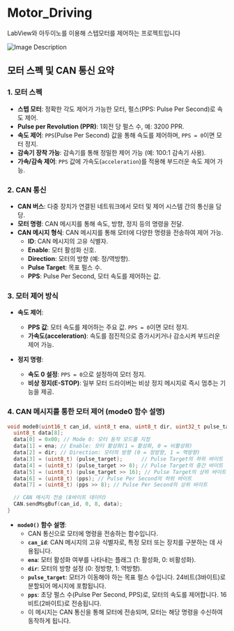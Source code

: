 # Motor_Driving

LabView와 아두이노를 이용해 스텝모터를 제어하는 프로젝트입니다<br>


![Image Description](https://github.com/JungHoonKim-KR/motor-diriving/blob/main/SMC001.png)

## 모터 스펙 및 CAN 통신 요약

### 1. **모터 스펙**
- **스텝 모터**: 정확한 각도 제어가 가능한 모터, 펄스(PPS: Pulse Per Second)로 속도 제어.
- **Pulse per Revolution (PPR)**: 1회전 당 펄스 수, 예: 3200 PPR.
- **속도 제어**: `PPS`(Pulse Per Second) 값을 통해 속도를 제어하며, `PPS = 0`이면 모터 정지.
- **감속기 장착 가능**: 감속기를 통해 정밀한 제어 가능 (예: 100:1 감속기 사용).
- **가속/감속 제어**: `PPS` 값에 가속도(`acceleration`)를 적용해 부드러운 속도 제어 가능.

### 2. **CAN 통신**
- **CAN 버스**: 다중 장치가 연결된 네트워크에서 모터 및 제어 시스템 간의 통신을 담당.
- **모터 명령**: CAN 메시지를 통해 속도, 방향, 정지 등의 명령을 전달.
- **CAN 메시지 형식**: CAN 메시지를 통해 모터에 다양한 명령을 전송하여 제어 가능.
  - **ID**: CAN 메시지의 고유 식별자.
  - **Enable**: 모터 활성화 신호.
  - **Direction**: 모터의 방향 (예: 정/역방향).
  - **Pulse Target**: 목표 펄스 수.
  - **PPS**: Pulse Per Second, 모터 속도를 제어하는 값.
  
### 3. **모터 제어 방식**
- **속도 제어**:
  - **PPS 값**: 모터 속도를 제어하는 주요 값. `PPS = 0`이면 모터 정지.
  - **가속도(acceleration)**: 속도를 점진적으로 증가시키거나 감소시켜 부드러운 제어 가능.
  
- **정지 명령**:
  - **속도 0 설정**: `PPS = 0`으로 설정하여 모터 정지.
  - **비상 정지(E-STOP)**: 일부 모터 드라이버는 비상 정지 메시지로 즉시 멈추는 기능을 제공.

### 4. **CAN 메시지를 통한 모터 제어 (mode0 함수 설명)**
```cpp
void mode0(uint16_t can_id, uint8_t ena, uint8_t dir, uint32_t pulse_target, uint16_t pps) {
  uint8_t data[8];
  data[0] = 0x00; // Mode 0: 모터 동작 모드를 지정
  data[1] = ena; // Enable: 모터 활성화(1 = 활성화, 0 = 비활성화)
  data[2] = dir; // Direction: 모터의 방향 (0 = 정방향, 1 = 역방향)
  data[3] = (uint8_t) (pulse_target);      // Pulse Target의 하위 바이트
  data[4] = (uint8_t) (pulse_target >> 8); // Pulse Target의 중간 바이트
  data[5] = (uint8_t) (pulse_target >> 16); // Pulse Target의 상위 바이트
  data[6] = (uint8_t) (pps); // Pulse Per Second의 하위 바이트
  data[7] = (uint8_t) (pps >> 8); // Pulse Per Second의 상위 바이트

  // CAN 메시지 전송 (8바이트 데이터)
  CAN.sendMsgBuf(can_id, 0, 8, data);
}
```
- **`mode0()` 함수 설명**:
  - CAN 통신으로 모터에 명령을 전송하는 함수입니다.
  - **`can_id`**: CAN 메시지의 고유 식별자로, 특정 모터 또는 장치를 구분하는 데 사용됩니다.
  - **`ena`**: 모터 활성화 여부를 나타내는 플래그 (1: 활성화, 0: 비활성화).
  - **`dir`**: 모터의 방향 설정 (0: 정방향, 1: 역방향).
  - **`pulse_target`**: 모터가 이동해야 하는 목표 펄스 수입니다. 24비트(3바이트)로 분할되어 메시지에 포함됩니다.
  - **`pps`**: 초당 펄스 수(Pulse Per Second, PPS)로, 모터의 속도를 제어합니다. 16비트(2바이트)로 전송됩니다.
  - 이 메시지는 CAN 통신을 통해 모터에 전송되며, 모터는 해당 명령을 수신하여 동작하게 됩니다.


